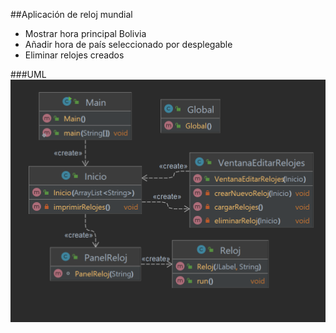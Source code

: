 ##Aplicación de reloj mundial

- Mostrar hora principal Bolivia
- Añadir hora de país seleccionado por desplegable
- Eliminar relojes creados

###UML
![Uml](https://raw.githubusercontent.com/ecuellarfernandez/app-reloj-java/master/proyecto-final-p2-erick.png)
